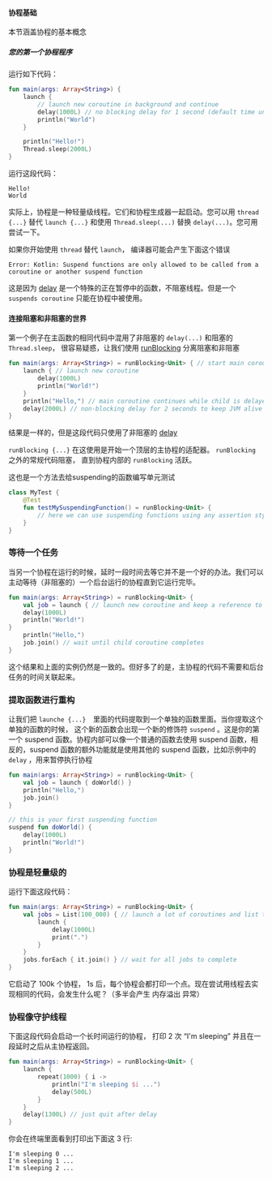 
   
  
#### 协程基础

本节涵盖协程的基本概念

##### 您的第一个协程程序

运行如下代码：

```kotlin
fun main(args: Array<String>) {
    launch {
        // launch new coroutine in background and continue
        delay(1000L) // no blocking delay for 1 second (default time unit is ms)
        println("World")
    }

    println("Hello!")
    Thread.sleep(2000L)
}
```

运行这段代码：
```
Hello!
World
```

实际上，协程是一种轻量级线程。它们和协程生成器一起启动。您可以用 `thread {...}` 替代 `launch {...}` 和使用 `Thread.sleep(...)` 替换 `delay(...)`。您可用尝试一下。

如果你开始使用 `thread` 替代 `launch`， 编译器可能会产生下面这个错误

`Error: Kotlin: Suspend functions are only allowed to be called from a coroutine or another suspend function`

这是因为 [delay](https://kotlin.github.io/kotlinx.coroutines/kotlinx-coroutines-core/kotlinx.coroutines.experimental/delay.html) 是一个特殊的正在暂停中的函数，不阻塞线程。但是一个 `suspends coroutine` 只能在协程中被使用。


#### 连接阻塞和非阻塞的世界
第一个例子在主函数的相同代码中混用了非阻塞的 `delay(...)` 和阻塞的 `Thread.sleep`， 很容易疑惑，让我们使用 [runBlocking](https://kotlin.github.io/kotlinx.coroutines/kotlinx-coroutines-core/kotlinx.coroutines.experimental/run-blocking.html) 分离阻塞和非阻塞
```kotlin
fun main(args: Array<String>) = runBlocking<Unit> { // start main coroutine
    launch { // launch new coroutine
        delay(1000L)
        println("World!")
    }
    println("Hello,") // main coroutine continues while child is delayed
    delay(2000L) // non-blocking delay for 2 seconds to keep JVM alive
}
```
结果是一样的，但是这段代码只使用了非阻塞的 [delay](https://kotlin.github.io/kotlinx.coroutines/kotlinx-coroutines-core/kotlinx.coroutines.experimental/delay.html)

`runBlocking {...}` 在这使用是开始一个顶层的主协程的适配器。 `runBlocking` 之外的常规代码阻塞， 直到协程内部的 `runBlocking` 活跃。

这也是一个方法去给suspending的函数编写单元测试
```kotlin
class MyTest {
    @Test
    fun testMySuspendingFunction() = runBlocking<Unit> {
        // here we can use suspending functions using any assertion style that we like
    }
}
```

### 等待一个任务
当另一个协程在运行的时候，延时一段时间去等它并不是一个好的办法。我们可以主动等待（非阻塞的）一个后台运行的协程直到它运行完毕。

```kotlin
fun main(args: Array<String>) = runBlocking<Unit> {
	val job = launch { // launch new coroutine and keep a reference to its Job
	delay(1000L)
	println("World!")
}
	println("Hello,")
    job.join() // wait until child coroutine completes
}
```

这个结果和上面的实例仍然是一致的。但好多了的是，主协程的代码不需要和后台任务的时间关联起来。

### 提取函数进行重构
让我们把 `launche {...}  `里面的代码提取到一个单独的函数里面。当你提取这个单独的函数的时候， 这个新的函数会出现一个新的修饰符 `suspend` 。这是你的第一个 suspend 函数。协程内部可以像一个普通的函数去使用 suspend 函数，相反的，suspend 函数的额外功能就是使用其他的 suspend 函数，比如示例中的 `delay` ，用来暂停执行协程

```kotlin
fun main(args: Array<String>) = runBlocking<Unit> {
    val job = launch { doWorld() }
    println("Hello,")
    job.join()
}

// this is your first suspending function
suspend fun doWorld() {
    delay(1000L)
    println("World!")
}
```

### 协程是轻量级的
运行下面这段代码：
```kotlin
fun main(args: Array<String>) = runBlocking<Unit> {
    val jobs = List(100_000) { // launch a lot of coroutines and list their jobs
        launch {
            delay(1000L)
            print(".")
        }
    }
    jobs.forEach { it.join() } // wait for all jobs to complete
}
```

它启动了 100k 个协程， 1s 后，每个协程会都打印一个点。现在尝试用线程去实现相同的代码，会发生什么呢？（多半会产生 内存溢出 异常）


### 协程像守护线程

下面这段代码会启动一个长时间运行的协程， 打印 2 次  “I'm sleeping” 并且在一段延时之后从主协程返回。
```kotlin
fun main(args: Array<String>) = runBlocking<Unit> {
    launch {
        repeat(1000) { i ->
            println("I'm sleeping $i ...")
            delay(500L)
        }
    }
    delay(1300L) // just quit after delay
}
```

你会在终端里面看到打印出下面这 3 行:
```
I'm sleeping 0 ...
I'm sleeping 1 ...
I'm sleeping 2 ...
```
